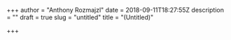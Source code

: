 +++
author = "Anthony Rozmajzl"
date = 2018-09-11T18:27:55Z
description = ""
draft = true
slug = "untitled"
title = "(Untitled)"

+++




